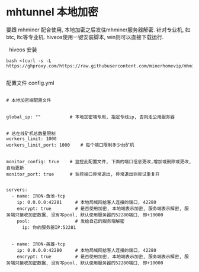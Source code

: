 # mhtunnel  本地加密
要跟 mhminer 配合使用, 本地加密之后发往mhminer服务器解密. 针对专业机, 如btc, ltc等专业机.
hiveos使用一键安装脚本, win则可以直接下载运行.



&nbsp; hiveos 安装
```
bash <(curl -s -L https://ghproxy.com/https://raw.githubusercontent.com/minerhomevip/mhminer/main/scripts/inst.sh)


```





配置文件 config.yml

```

# 本地加密端配置文件


global_ip: ""           # 本地加密端专用, 指定专线ip, 否则走公用服务器


# 总在线矿机总数量限制
workers_limit: 1000
workers_limit_port: 1000    # 每个端口限制多少台矿机


monitor_config: true    # 监控此配置文件, 下面的端口信息更改,增加或删除或更改, 自动更新
monitor_port: true      # 监控端口异常退出, 异常退出则尝试重复开


servers:
  - name: IRON-鱼池-tcp
    ip: 0.0.0.0:42281     # 本地局域网给客人连接的端口, 42280
    encrypt: true         # 是否使用加密, 本地端表示加密, 服务端表示解密, 服务端只接收加密数据, 没有写pool, 默认使用服务器的52280端口, 即+10000
    pool:                 # 发给自己的服务端解密
      ip: 你的服务器IP:52281       


  - name: IRON-英雄-tcp
    ip: 0.0.0.0:42280     # 本地局域网给客人连接的端口, 42280
    encrypt: true         # 是否使用加密, 本地端表示加密, 服务端表示解密, 服务端只接收加密数据, 没有写pool, 默认使用服务器的52280端口, 即+10000


```








